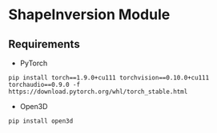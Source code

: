 # ShapeInversion Module

## Requirements

- PyTorch

```shell
pip install torch==1.9.0+cu111 torchvision==0.10.0+cu111 torchaudio==0.9.0 -f https://download.pytorch.org/whl/torch_stable.html
```

- Open3D

```shell
pip install open3d
```
